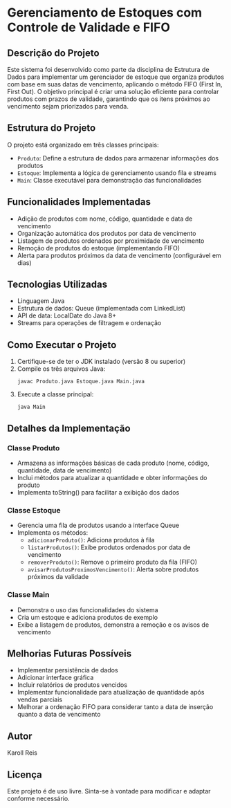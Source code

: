 # Gerenciamento de Estoques com Controle de Validade e FIFO

## Descrição do Projeto
Este sistema foi desenvolvido como parte da disciplina de Estrutura de Dados para implementar um gerenciador de estoque que organiza produtos com base em suas datas de vencimento, aplicando o método FIFO (First In, First Out). O objetivo principal é criar uma solução eficiente para controlar produtos com prazos de validade, garantindo que os itens próximos ao vencimento sejam priorizados para venda.

## Estrutura do Projeto
O projeto está organizado em três classes principais:
- `Produto`: Define a estrutura de dados para armazenar informações dos produtos
- `Estoque`: Implementa a lógica de gerenciamento usando fila e streams
- `Main`: Classe executável para demonstração das funcionalidades

## Funcionalidades Implementadas
- Adição de produtos com nome, código, quantidade e data de vencimento
- Organização automática dos produtos por data de vencimento 
- Listagem de produtos ordenados por proximidade de vencimento
- Remoção de produtos do estoque (implementando FIFO)
- Alerta para produtos próximos da data de vencimento (configurável em dias)

## Tecnologias Utilizadas
- Linguagem Java
- Estrutura de dados: Queue (implementada com LinkedList)
- API de data: LocalDate do Java 8+
- Streams para operações de filtragem e ordenação

## Como Executar o Projeto
1. Certifique-se de ter o JDK instalado (versão 8 ou superior)
2. Compile os três arquivos Java:
   ```
   javac Produto.java Estoque.java Main.java
   ```
3. Execute a classe principal:
   ```
   java Main
   ```

## Detalhes da Implementação

### Classe Produto
- Armazena as informações básicas de cada produto (nome, código, quantidade, data de vencimento)
- Inclui métodos para atualizar a quantidade e obter informações do produto
- Implementa toString() para facilitar a exibição dos dados

### Classe Estoque
- Gerencia uma fila de produtos usando a interface Queue
- Implementa os métodos:
  - `adicionarProduto()`: Adiciona produtos à fila
  - `listarProdutos()`: Exibe produtos ordenados por data de vencimento
  - `removerProduto()`: Remove o primeiro produto da fila (FIFO)
  - `avisarProdutosProximosVencimento()`: Alerta sobre produtos próximos da validade

### Classe Main
- Demonstra o uso das funcionalidades do sistema
- Cria um estoque e adiciona produtos de exemplo
- Exibe a listagem de produtos, demonstra a remoção e os avisos de vencimento

## Melhorias Futuras Possíveis
- Implementar persistência de dados
- Adicionar interface gráfica
- Incluir relatórios de produtos vencidos
- Implementar funcionalidade para atualização de quantidade após vendas parciais
- Melhorar a ordenação FIFO para considerar tanto a data de inserção quanto a data de vencimento

## Autor
Karoll Reis

## Licença
Este projeto é de uso livre. Sinta-se à vontade para modificar e adaptar conforme necessário.
